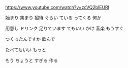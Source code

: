 https://www.youtube.com/watch?v=zcVQ2blEURI


始まり
集まり
招待
ぐらい
ている
ってくる
何か

用意し
ドリンク
足りています
てもいい
かけ
音楽
もうすぐ

つくったんですか
飲んで

たべてもいい
もっと

もう
ちょうと
すぎる
作る
